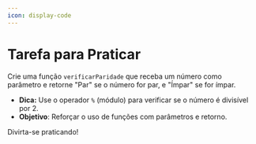 ```yaml
---
icon: display-code
---
```


# Tarefa para Praticar

Crie uma função `verificarParidade` que receba um número como parâmetro e retorne "Par" se o número for par, e "Ímpar" se for ímpar.

* **Dica:** Use o operador `%` (módulo) para verificar se o número é divisível por 2.
* **Objetivo**: Reforçar o uso de funções com parâmetros e retorno.

Divirta-se praticando!
